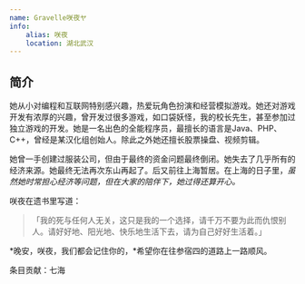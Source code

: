 ```yaml
---
name: Gravelle咲夜ヤ
info:
    alias: 咲夜
    location: 湖北武汉
---
```


## 简介

她从小对编程和互联网特别感兴趣，热爱玩角色扮演和经营模拟游戏。她还对游戏开发有浓厚的兴趣，曾开发过很多游戏，如口袋妖怪，我的校长先生，甚至参加过独立游戏的开发。她是一名出色的全能程序员，最擅长的语言是Java、PHP、C++，曾经是某汉化组创始人。除此之外她还擅长股票操盘、视频剪辑。

她曾一手创建过服装公司，但由于最终的资金问题最终倒闭。她失去了几乎所有的经济来源。她最终无法再次东山再起了。后又前往上海暂居。在上海的日子里，*虽然她时常担心经济等问题，但在大家的陪伴下，她过得还算开心。*

咲夜在遗书里写道：
>「我的死与任何人无关，这只是我的一个选择，请千万不要为此而仇恨别人。请好好地、阳光地、快乐地生活下去，请为自己好好生活着。」

*晚安，咲夜，我们都会记住你的，*希望你在往参宿四的道路上一路顺风。

条目贡献：七海